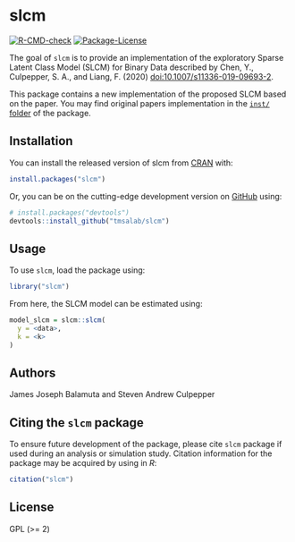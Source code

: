 

<!-- README.md is generated from README.qmd. Please edit that file -->

# slcm

<!-- badges: start -->

[![R-CMD-check](https://github.com/tmsalab/slcm/actions/workflows/R-CMD-check.yaml/badge.svg)](https://github.com/tmsalab/slcm/actions/workflows/R-CMD-check.yaml)
[![Package-License](http://img.shields.io/badge/license-GPL%20(%3E=2)-brightgreen.svg?style=flat)](https://www.gnu.org/licenses/old-licenses/gpl-2.0.html)
<!-- badges: end -->

The goal of `slcm` is to provide an implementation of the exploratory
Sparse Latent Class Model (SLCM) for Binary Data described by Chen, Y.,
Culpepper, S. A., and Liang, F. (2020) <doi:10.1007/s11336-019-09693-2>.

This package contains a new implementation of the proposed SLCM based on
the paper. You may find original papers implementation in the [`inst/`
folder](https://github.com/tmsalab/slcm/tree/main/inst) of the package.

## Installation

You can install the released version of slcm from
[CRAN](https://CRAN.R-project.org) with:

``` r
install.packages("slcm")
```

Or, you can be on the cutting-edge development version on
[GitHub](https://github.com/) using:

``` r
# install.packages("devtools")
devtools::install_github("tmsalab/slcm")
```

## Usage

To use `slcm`, load the package using:

``` r
library("slcm")
```

From here, the SLCM model can be estimated using:

``` r
model_slcm = slcm::slcm(
  y = <data>,
  k = <k>
)
```

## Authors

James Joseph Balamuta and Steven Andrew Culpepper

## Citing the `slcm` package

To ensure future development of the package, please cite `slcm` package
if used during an analysis or simulation study. Citation information for
the package may be acquired by using in *R*:

``` r
citation("slcm")
```

## License

GPL (\>= 2)
